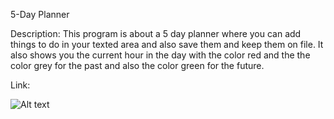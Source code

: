 5-Day Planner

Description: This program is about a 5 day planner where you can add things to do in your texted area and also save them and keep them on file. It also shows you the current hour in the day with the color red and the the color grey for the past and also the color green for the future. 

Link:


![Alt text](Assets/screenshot.gif)